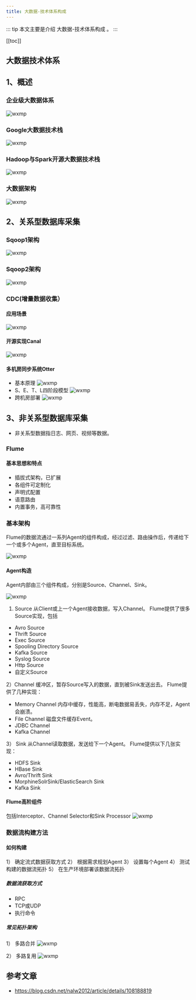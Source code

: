 ```yaml
---
title: 大数据-技术体系构成
---
```


::: tip
本文主要是介绍 大数据-技术体系构成 。
:::

[[toc]]

## 大数据技术体系

## 1、概述

### 企业级大数据体系

<img class= "zoom-custom-imgs" :src="$withBase('/assets/img/bigdata/techintro/architecture/20200823212115492.png')" alt="wxmp">

### Google大数据技术栈

<img class= "zoom-custom-imgs" :src="$withBase('/assets/img/bigdata/techintro/architecture/20200823212423542.png')" alt="wxmp">

### Hadoop与Spark开源大数据技术栈

<img class= "zoom-custom-imgs" :src="$withBase('/assets/img/bigdata/techintro/architecture//20200823212527912.png')" alt="wxmp">

### 大数据架构

<img class= "zoom-custom-imgs" :src="$withBase('/assets/img/bigdata/techintro/architecture/20200823212558120.png')" alt="wxmp">

## 2、关系型数据库采集

### Sqoop1架构

<img class= "zoom-custom-imgs" :src="$withBase('/assets/img/bigdata/techintro/architecture/20200823212611798.png')" alt="wxmp">

### Sqoop2架构

<img class= "zoom-custom-imgs" :src="$withBase('/assets/img/bigdata/techintro/architecture/2020082321262262.png')" alt="wxmp">

### CDC(增量数据收集）

#### 应用场景

<img class= "zoom-custom-imgs" :src="$withBase('/assets/img/bigdata/techintro/architecture/20200823212633864.png')" alt="wxmp">

#### 开源实现Canal

<img class= "zoom-custom-imgs" :src="$withBase('/assets/img/bigdata/techintro/architecture/20200823212648608.png')" alt="wxmp">

#### 多机房同步系统Otter

- 基本原理
  <img class= "zoom-custom-imgs" :src="$withBase('/assets/img/bigdata/techintro/architecture/20200823212705690.png')" alt="wxmp">
- S、E、T、L四阶段模型
  <img class= "zoom-custom-imgs" :src="$withBase('/assets/img/bigdata/techintro/architecture/20200823212714842.png')" alt="wxmp">
- 跨机房部署
  <img class= "zoom-custom-imgs" :src="$withBase('/assets/img/bigdata/techintro/architecture/20200823212729252.png')" alt="wxmp">

## 3、非关系型数据库采集

- 非关系型数据指日志、网页、视频等数据。

### Flume

#### 基本思想和特点

- 插拔式架构，已扩展
- 各组件可定制化
- 声明式配置
- 语意路由
- 内置事务，高可靠性

### 基本架构

Flume的数据流通过一系列Agent的组件构成，经过过滤、路由操作后，传递给下一个或多个Agent，直至目标系统。

<img class= "zoom-custom-imgs" :src="$withBase('/assets/img/bigdata/techintro/architecture/20200823212750420.png')" alt="wxmp">

#### Agent构造

Agent内部由三个组件构成，分别是Source、Channel、Sink。

<img class= "zoom-custom-imgs" :src="$withBase('/assets/img/bigdata/techintro/architecture/20200823212802762.png')" alt="wxmp">

1. Source
   从Client或上一个Agent接收数据，写入Channel。
   Flume提供了很多Source实现，包括

- Avro Source
- Thrift Source
- Exec Source
- Spooling Directory Source
- Kafka Source
- Syslog Source
- Http Source
- 自定义Source

2）Channel
缓冲区，暂存Source写入的数据，直到被Sink发送出去。
Flume提供了几种实现：

- Memory Channel
  内存中缓存，性能高，断电数据易丢失，内存不足，Agent会崩溃。
- File Channel
  磁盘文件缓存Event。
- JDBC Channel
- Kafka Channel

3） Sink
从Channel读取数据，发送给下一个Agent。
Flume提供以下几张实现：

- HDFS Sink
- HBase Sink
- Avro/Thrift Sink
- MorphineSolrSink/ElasticSearch Sink
- Kafka Sink

#### Flume高阶组件

包括Interceptor、Channel Selector和Sink Processor
<img class= "zoom-custom-imgs" :src="$withBase('/assets/img/bigdata/techintro/architecture/20200823212818199.png')" alt="wxmp">

### 数据流构建方法

#### 如何构建

1） 确定流式数据获取方式
2） 根据需求规划Agent
3） 设置每个Agent
4） 测试构建的数据流拓扑
5） 在生产环境部署该数据流拓扑

##### 数据流获取方式

- RPC
- TCP或UDP
- 执行命令

##### 常见拓扑架构

1） 多路合并
<img class= "zoom-custom-imgs" :src="$withBase('/assets/img/bigdata/techintro/architecture/202008232128319.png')" alt="wxmp">

2） 多路复用
<img class= "zoom-custom-imgs" :src="$withBase('/assets/img/bigdata/techintro/architecture/20200823212839914.png')" alt="wxmp">

## 参考文章
* https://blog.csdn.net/nalw2012/article/details/108188819